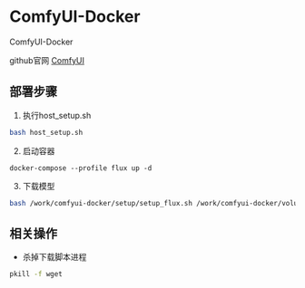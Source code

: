 # ComfyUI-Docker
ComfyUI-Docker

github官网 [ComfyUI](https://github.com/comfyanonymous/ComfyUI)


## 部署步骤
1. 执行host_setup.sh
```bash
bash host_setup.sh
```

2. 启动容器
```
docker-compose --profile flux up -d
```

3. 下载模型
```bash
bash /work/comfyui-docker/setup/setup_flux.sh /work/comfyui-docker/volumes
```

## 相关操作
- 杀掉下载脚本进程

```bash
pkill -f wget
```